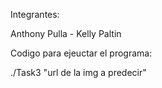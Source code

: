 Integrantes:

Anthony Pulla - Kelly Paltin

Codigo para ejeuctar el programa:

./Task3 "url de la img a predecir"
